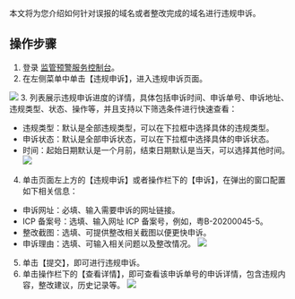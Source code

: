 本文将为您介绍如何针对误报的域名或者整改完成的域名进行违规申诉。

## 操作步骤
1. 登录 [监管预警服务控制台](https://console.cloud.tencent.com/rvs)。
2. 在左侧菜单中单击【违规申诉】，进入违规申诉页面。

![](https://main.qcloudimg.com/raw/8aeb9a67076206cb76a275398ed4b494.png)
3. 列表展示违规申诉进度的详情，具体包括申诉时间、申诉单号、申诉地址、违规类型、状态、操作等，并且支持以下筛选条件进行快速查看：
 - 违规类型：默认是全部违规类型，可以在下拉框中选择具体的违规类型。
 - 申诉状态：默认是全部申诉状态，可以在下拉框中选择具体的申诉状态。
 - 时间：起始日期默认是一个月前，结束日期默认是当天，可以选择其他时间。
![](https://main.qcloudimg.com/raw/13ac408b2091ae8a015c9c1e6e5a860b.png)
4. 单击页面左上方的【违规申诉】或者操作栏下的【申诉】，在弹出的窗口配置如下相关信息：
 - 申诉网址：必填、输入需要申诉的网址链接。
 - ICP 备案号：选填、输入网址 ICP 备案号，例如，粤B-20200045-5。
 - 整改截图：选填、可提供整改相关截图以便更快申诉。
 - 申诉理由：选填、可输入相关问题以及整改情况。
![](https://main.qcloudimg.com/raw/65bc77b8b69ba03ed18dc005530b55ff.png)
5. 单击【提交】，即可进行违规申诉。
6. 单击操作栏下的【查看详情】，即可查看该申诉单号的申诉详情，包含违规内容，整改建议，历史记录等。
![](https://main.qcloudimg.com/raw/60c24717f743206a1a8a20b31e7fe17f.png)
